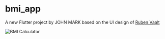 # bmi_app

A new Flutter project by JOHN MARK based on the UI design of [Ruben Vaalt](https://dribbble.com/shots/4585382-Simple-BMI-Calculator?utm_source=Clipboard_Shot&utm_campaign=rvaalt&utm_content=Simple%20BMI%20Calculator&utm_medium=Social_Share)

![BMI Calculator](https://cdn.dribbble.com/users/1553101/screenshots/4585382/dribbble_post.png)
